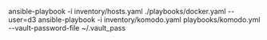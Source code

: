  ansible-playbook  -i inventory/hosts.yaml ./playbooks/docker.yaml --user=d3
 ansible-playbook -i inventory/komodo.yaml playbooks/komodo.yml --vault-password-file ~/.vault_pass